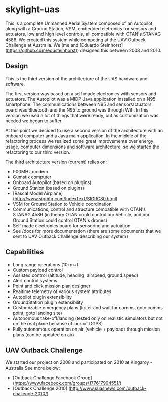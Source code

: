 # skylight-uas
This is a complete Unmanned Aerial System composed of an Autopilot, along with a Ground Station, VSM, embedded eletronics for sensors and actuators, low and high level controls, all compatible with OTAN's STANAG 4586. We created this system while competing at the UAV Outback Challenge at Australia. We (me and [Eduardo Steinhorst] (https://github.com/edusteinhorst)) designed this between 2008 and 2010.

## Design

This is the third version of the architecture of the UAS hardware and software.

The first version was based on a self made electronics with sensors and actuators. The Autopilot was a MIDP Java application installed on a N95 smartphone. The communications between N95 and sensor/actuators board was Bluetooth and the N95 to ground was through Wifi. In this version we used a lot of things that were ready, but as customization was needed we began to suffer.

At this point we decided to use a second version of the architecture with an onboard computer and a Java main application. In the middle of the refactoring process we realized some great improvements over energy usage, computer dimensions and software architecture, so we started the refactoring to our third version.

The third architecture version (current) relies on:
* 900MHz modem
* Gumstix computer
* Onboard Autopilot (based on plugins)
* Ground Station (based on plugins)
* [Rascal Model Airplane] (http://www.sigmfg.com/IndexText/SIGRC80.html)
* VSM for Ground Station to Vehicle coordination
* Communications, control and structure compatible with OTAN's STANAG 4586 (in theory OTAN could control our Vehicle, and our Ground Station could control OTAN's drones)
* Self made electronics board for sensoring and actuation
* See /docs for more documentation (there are some documents that we sent to UAV Outback Challenge describing our system)

## Capabilities
* Long range operations (10km+)
* Custom payload control
* Assisted control (altitude, heading, airspeed, ground speed)
* Alert control systems
* Point and click mission plan designer
* Realtime telemetry of various system attributes
* Autopilot plugin extensibility
* GroundStation plugin extensibility
* Customizable emergency plans (loiter and wait for comms, goto comms point, goto landing site)
* Autonomous take-off/landing (tested only on realistic simulators but not on the real plane because of lack of DGPS)
* Fully autonomous operation on air (vehicle + payload) through mission plans (can be updated on air)

## UAV Outback Challenge
We started our project on 2008 and participated on 2010 at Kingaroy - Australia
See more below:
* [Outback Challenge Facebook Group] (https://www.facebook.com/groups/177617904551/)
* [Outback Challenge 2010] (http://www.suasnews.com/outback-challenge-2010/)
